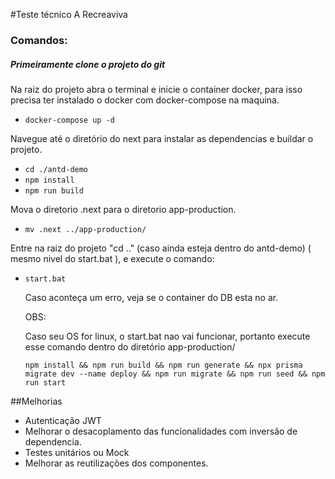 #Teste técnico A Recreaviva

### Comandos:

##### Primeiramente clone o projeto do git

Na raiz do projeto abra o terminal e inicie o container docker, para isso precisa ter instalado o docker com docker-compose na maquina.
- ```docker-compose up -d```

Navegue até o diretório do next para instalar as dependencias e buildar o projeto.

- ```cd ./antd-demo```
- ```npm install```
- ```npm run build```

Mova o diretorio .next para o diretorio app-production.

- ```mv .next ../app-production/```

Entre na raiz do projeto "cd .." (caso ainda esteja dentro do antd-demo) ( mesmo nivel do start.bat ), e execute o comando:

- ```start.bat```

  Caso aconteça um erro, veja se o container do DB esta no ar.

  OBS:

  Caso seu OS for linux, o start.bat nao vai funcionar, portanto execute esse comando dentro do diretório app-production/

  ```npm install && npm run build && npm run generate && npx prisma migrate dev --name deploy && npm run migrate && npm run seed && npm run start```

##Melhorias

- Autenticação JWT
- Melhorar o desacoplamento das funcionalidades com inversão de dependencia.
- Testes unitários ou Mock
- Melhorar as reutilizações dos componentes.
